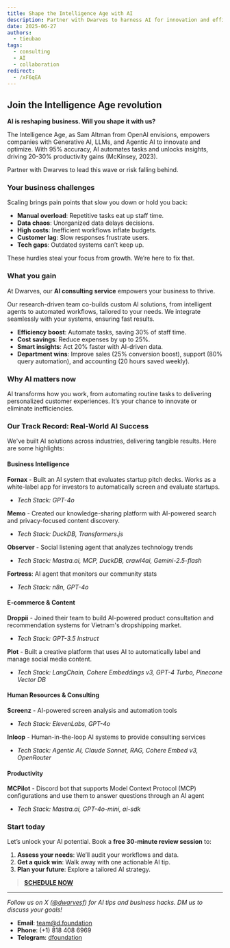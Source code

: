 ```yaml
---
title: Shape the Intelligence Age with AI
description: Partner with Dwarves to harness AI for innovation and efficiency in the Intelligence Age
date: 2025-06-27
authors:
  - tieubao
tags:
  - consulting
  - AI
  - collaboration
redirect:
  - /xF6qEA
---
```


## Join the Intelligence Age revolution

**AI is reshaping business. Will you shape it with us?**

The Intelligence Age, as Sam Altman from OpenAI envisions, empowers companies with Generative AI, LLMs, and Agentic AI to innovate and optimize. With 95% accuracy, AI automates tasks and unlocks insights, driving 20-30% productivity gains (McKinsey, 2023).

Partner with Dwarves to lead this wave or risk falling behind.

### Your business challenges

Scaling brings pain points that slow you down or hold you back:

- **Manual overload**: Repetitive tasks eat up staff time.
- **Data chaos**: Unorganized data delays decisions.
- **High costs**: Inefficient workflows inflate budgets.
- **Customer lag**: Slow responses frustrate users.
- **Tech gaps**: Outdated systems can’t keep up.

These hurdles steal your focus from growth. We’re here to fix that.

### What you gain

At Dwarves, our **AI consulting service** empowers your business to thrive.

Our research-driven team co-builds custom AI solutions, from intelligent agents to automated workflows, tailored to your needs. We integrate seamlessly with your systems, ensuring fast results.

- **Efficiency boost**: Automate tasks, saving 30% of staff time.
- **Cost savings**: Reduce expenses by up to 25%.
- **Smart insights**: Act 20% faster with AI-driven data.
- **Department wins**: Improve sales (25% conversion boost), support (80% query automation), and accounting (20 hours saved weekly).

### Why AI matters now

AI transforms how you work, from automating routine tasks to delivering personalized customer experiences. It’s your chance to innovate or eliminate inefficiencies.

### Our Track Record: Real-World AI Success

We've built AI solutions across industries, delivering tangible results. Here are some highlights:

#### Business Intelligence

**Fornax** - Built an AI system that evaluates startup pitch decks. Works as a white-label app for investors to automatically screen and evaluate startups.

- _Tech Stack: GPT-4o_

**Memo** - Created our knowledge-sharing platform with AI-powered search and privacy-focused content discovery.

- _Tech Stack: DuckDB, Transformers.js_

**Observer** - Social listening agent that analyzes technology trends

- _Tech Stack: Mastra.ai, MCP, DuckDB, crawl4ai, Gemini-2.5-flash_

**Fortress**: AI agent that monitors our community stats

- _Tech Stack: n8n, GPT-4o_

#### E-commerce & Content

**Droppii** - Joined their team to build AI-powered product consultation and recommendation systems for Vietnam's dropshipping market.

- _Tech Stack: GPT-3.5 Instruct_

**Plot** - Built a creative platform that uses AI to automatically label and manage social media content.

- _Tech Stack: LangChain, Cohere Embeddings v3, GPT-4 Turbo, Pinecone Vector DB_

#### Human Resources & Consulting

**Screenz** - AI-powered screen analysis and automation tools

- _Tech Stack: ElevenLabs, GPT-4o_

**Inloop** - Human-in-the-loop AI systems to provide consulting services

- _Tech Stack: Agentic AI, Claude Sonnet, RAG, Cohere Embed v3, OpenRouter_

#### Productivity

**MCPilot** - Discord bot that supports Model Context Protocol (MCP) configurations and use them to answer questions through an AI agent

- _Tech Stack: Mastra.ai, GPT-4o-mini, ai-sdk_

### Start today

Let’s unlock your AI potential. Book a **free 30-minute review session** to:

1. **Assess your needs**: We’ll audit your workflows and data.
2. **Get a quick win**: Walk away with one actionable AI tip.
3. **Plan your future**: Explore a tailored AI strategy.

> [**SCHEDULE NOW**](https://d.foundation/contact)

---

_Follow us on X ([@dwarvesf](https://x.com/dwarvesf)) for AI tips and business hacks. DM us to discuss your goals!_

- **Email**: <team@d.foundation>
- **Phone**: (+1) 818 408 6969
- **Telegram**: [dfoundation](https://t.me/dfoundation)
